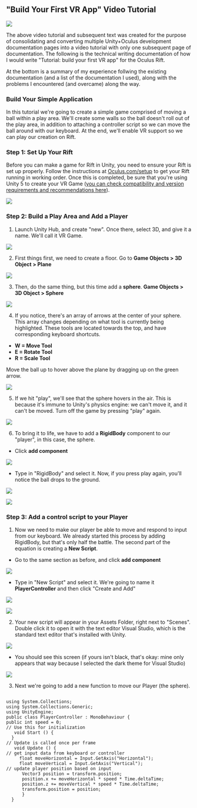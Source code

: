 ## "Build Your First VR App" Video Tutorial

[![](https://cdn.discordapp.com/attachments/626114024655945740/626464011193417730/oculsu-rift-unity-pro-1021x580.jpg)](https://youtu.be/tPHnLJ__Cd4)



The above video tutorial and subsequent text was created for the purpose of consolidating and converting multiple Unity+Oculus development documentation pages into a video tutorial with only one subsequent page of documentation. The following is the technical writing documentation of how I would write "Tutorial: build your first VR app" for the Oculus Rift. 

At the bottom is a summary of my experience follwing the existing documentation (and a list of the documentation I used), along with the problems I encountered (and overcame) along the way. 

### Build Your Simple Application 

In this tutorial we're going to create a simple game comprised of moving a ball within a play area. We'll create some walls so the ball doesn't roll out of the play area, in addition to attaching a controller script so we can move the ball around with our keyboard. At the end, we'll enable VR support so we can play our creation on Rift. 


### Step 1: Set Up Your Rift

Before you can make a game for Rift in Unity, you need to ensure your Rift is set up properly. Follow the instructions at [Oculus.com/setup](https://www.oculus.com/setup/) to get your Rift running in working order. Once this is completed, be sure that you're using Unity 5 to create your VR Game ([you can check compatibility and version requirements and recommendations  here](https://developer.oculus.com/documentation/unity/latest/concepts/unity-req/)).

[![](https://cdn.discordapp.com/attachments/626114024655945740/626476627001475072/84dae01801cd0ac8aa88caf657190e07.png)](https://www.oculus.com/setup/)

### Step 2: Build a Play Area and Add a Player 

1. Launch Unity Hub, and create "new". Once there, select 3D, and give it a name. We'll call it VR Game. 

[![](https://cdn.discordapp.com/attachments/626114024655945740/626486430935416894/df98eb42f64973a31a4644de137c8821.png)](https://cdn.discordapp.com/attachments/626114024655945740/626486430935416894/df98eb42f64973a31a4644de137c8821.png)

2. First things first, we need to create a floor. Go to **Game Objects > 3D Object > Plane** 

[![](https://cdn.discordapp.com/attachments/626114024655945740/626488372906688516/fa05fe00e824d2e3f5cd86845238c2cd.png)](https://cdn.discordapp.com/attachments/626114024655945740/626488372906688516/fa05fe00e824d2e3f5cd86845238c2cd.png)

3. Then, do the same thing, but this time add a **sphere**. **Game Objects > 3D Object > Sphere** 

[![](https://cdn.discordapp.com/attachments/626114024655945740/626489828032118784/e13156e016600ba1baea8137c4dc4b87.png)](https://cdn.discordapp.com/attachments/626114024655945740/626489828032118784/e13156e016600ba1baea8137c4dc4b87.png)

4. If you notice, there's an array of arrows at the center of your sphere. This array changes depending on what tool is currently being highlighted. These tools are located towards the top, and have corresponding keyboard shortcuts. 

* **W = Move Tool** 
* **E = Rotate Tool** 
* **R = Scale Tool** 

Move the ball up to hover above the plane by dragging up on the green arrow. 

[![](https://cdn.discordapp.com/attachments/626114024655945740/626492729970524190/3.png)](https://cdn.discordapp.com/attachments/626114024655945740/626492729970524190/3.png)

5. If we hit "play", we'll see that the sphere hovers in the air. This is because it's immune to Unity's physics engine: we can't move it, and it can't be moved. Turn off the game by pressing "play" again. 

[![](https://cdn.discordapp.com/attachments/626114024655945740/626495984481861634/c2bfa3b78065305f8d5f69c3e61f37ff.png)](https://cdn.discordapp.com/attachments/626114024655945740/626495984481861634/c2bfa3b78065305f8d5f69c3e61f37ff.png)

6. To bring it to life, we have to add a **RigidBody** component to our "player", in this case, the sphere. 

* Click **add component**

[![](https://cdn.discordapp.com/attachments/626114024655945740/626497830617350144/5.png)](https://cdn.discordapp.com/attachments/626114024655945740/626497830617350144/5.png)

* Type in "RigidBody" and select it. Now, if you press play again, you'll notice the ball drops to the ground.


[![](https://cdn.discordapp.com/attachments/626114024655945740/626497830118359050/7.png)](https://cdn.discordapp.com/attachments/626114024655945740/626497830118359050/7.png)


[![](https://cdn.discordapp.com/attachments/626114024655945740/626501747103367179/e4e435b64b648f39c1acffb5064173da.png)](https://cdn.discordapp.com/attachments/626114024655945740/626501747103367179/e4e435b64b648f39c1acffb5064173da.png)

### Step 3: Add a control script to your Player 

1. Now we need to make our player be able to move and respond to input from our keyboard. We already started this process by adding RigidBody, but that's only half the battle. The second part of the equation is creating a **New Script**. 

* Go to the same section as before, and click **add component** 

[![](https://cdn.discordapp.com/attachments/626114024655945740/626497830617350144/5.png)](https://cdn.discordapp.com/attachments/626114024655945740/626497830617350144/5.png)

* Type in "New Script" and select it. We're going to name it **PlayerController** and then click "Create and Add"


[![](https://cdn.discordapp.com/attachments/626114024655945740/626540888339775508/8.png)](https://cdn.discordapp.com/attachments/626114024655945740/626540888339775508/8.png)

[![](https://cdn.discordapp.com/attachments/626114024655945740/626541578327949336/9.png)](https://cdn.discordapp.com/attachments/626114024655945740/626541578327949336/9.png)

2. Your new script will appear in your Assets Folder, right next to "Scenes". Double click it to open it with the text editor Visual Studio, which is the standard text editor that's installed with Unity. 

[![](https://cdn.discordapp.com/attachments/626114024655945740/626542214381699082/10.png)](https://cdn.discordapp.com/attachments/626114024655945740/626542214381699082/10.png)

 * You should see this screen (if yours isn't black, that's okay: mine only appears that way because I selected the dark theme for Visual Studio)
 
 [![](https://cdn.discordapp.com/attachments/626114024655945740/626543047420936209/76d69e3ea4133dff5ec8fcef1f04b13a.png)](https://cdn.discordapp.com/attachments/626114024655945740/626543047420936209/76d69e3ea4133dff5ec8fcef1f04b13a.png)

3. Next we're going to add a new function to move our Player (the sphere). 

```

using System.Collections;
using System.Collections.Generic;
using UnityEngine;
public class PlayerController : MonoBehaviour {
public int speed = 0;
// Use this for initialization
   void Start () {
  }
// Update is called once per frame
   void Update () {
// get input data from keyboard or controller
     float moveHorizontal = Input.GetAxis("Horizontal");
     float moveVertical = Input.GetAxis("Vertical");
// update player position based on input
      Vector3 position = transform.position;
      position.x += moveHorizontal * speed * Time.deltaTime;
      position.z += moveVertical * speed * Time.deltaTime;
      transform.position = position;
      }
  }
  
  ```


